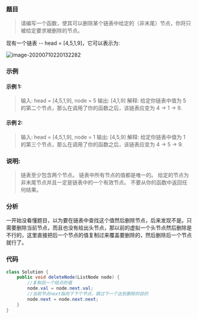 ### 题目

> 请编写一个函数，使其可以删除某个链表中给定的（非末尾）节点，你将只被给定要求被删除的节点。

现有一个链表 --&nbsp;head =&nbsp;[4,5,1,9]，它可以表示为:

![image-20200710220132282](https://i.loli.net/2020/07/10/RT6u1vXshb4EMgx.png)

### 示例 

#### 示例 1:

> 输入: head = [4,5,1,9], node = 5
> 输出: [4,1,9]
> 解释: 给定你链表中值为 5 的第二个节点，那么在调用了你的函数之后，该链表应变为 4 -> 1 -> 9.

#### 示例 2: 

> 输入: head = [4,5,1,9], node = 1
> 输出: [4,5,9]
> 解释: 给定你链表中值为 1 的第三个节点，那么在调用了你的函数之后，该链表应变为 4 -> 5 -> 9.

### 说明: 

> 链表至少包含两个节点。 
> 链表中所有节点的值都是唯一的。 
> 给定的节点为非末尾节点并且一定是链表中的一个有效节点。 
> 不要从你的函数中返回任何结果。 

### 分析

一开始没看懂题目，以为要在链表中查找这个值然后删除节点，后来发现不是。只需要删除当前节点，而且也没有给出头节点，那以前的虚拟一个头节点然后删除是不行的，这里直接把后一个节点的值复制过来覆盖要删除的，然后删除后一个节点就行了。

### 代码

```java
class Solution {
    public void deleteNode(ListNode node) {
        //复制后一个结点的值
        node.val = node.next.val;
        //当前节点next指向下下个节点，跳过下一个达到删除的目的
        node.next = node.next.next;
    }
}
```

